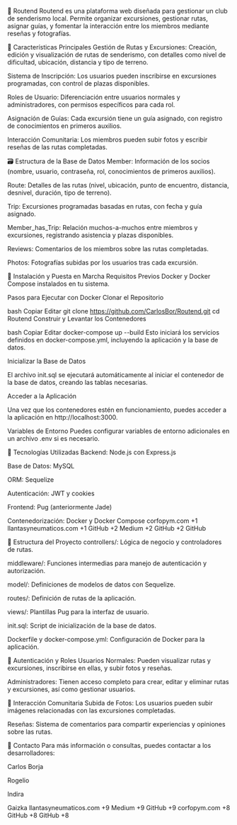 🥾 Routend
Routend es una plataforma web diseñada para gestionar un club de senderismo local. Permite organizar excursiones, gestionar rutas, asignar guías, y fomentar la interacción entre los miembros mediante reseñas y fotografías.

📌 Características Principales
Gestión de Rutas y Excursiones: Creación, edición y visualización de rutas de senderismo, con detalles como nivel de dificultad, ubicación, distancia y tipo de terreno.

Sistema de Inscripción: Los usuarios pueden inscribirse en excursiones programadas, con control de plazas disponibles.

Roles de Usuario: Diferenciación entre usuarios normales y administradores, con permisos específicos para cada rol.

Asignación de Guías: Cada excursión tiene un guía asignado, con registro de conocimientos en primeros auxilios.

Interacción Comunitaria: Los miembros pueden subir fotos y escribir reseñas de las rutas completadas.​

🗃️ Estructura de la Base de Datos
Member: Información de los socios (nombre, usuario, contraseña, rol, conocimientos de primeros auxilios).

Route: Detalles de las rutas (nivel, ubicación, punto de encuentro, distancia, desnivel, duración, tipo de terreno).

Trip: Excursiones programadas basadas en rutas, con fecha y guía asignado.

Member_has_Trip: Relación muchos-a-muchos entre miembros y excursiones, registrando asistencia y plazas disponibles.

Reviews: Comentarios de los miembros sobre las rutas completadas.

Photos: Fotografías subidas por los usuarios tras cada excursión.​

🚀 Instalación y Puesta en Marcha
Requisitos Previos
Docker y Docker Compose instalados en tu sistema.​

Pasos para Ejecutar con Docker
Clonar el Repositorio

bash
Copiar
Editar
git clone https://github.com/CarlosBor/Routend.git
cd Routend
Construir y Levantar los Contenedores

bash
Copiar
Editar
docker-compose up --build
Esto iniciará los servicios definidos en docker-compose.yml, incluyendo la aplicación y la base de datos.

Inicializar la Base de Datos

El archivo init.sql se ejecutará automáticamente al iniciar el contenedor de la base de datos, creando las tablas necesarias.

Acceder a la Aplicación

Una vez que los contenedores estén en funcionamiento, puedes acceder a la aplicación en http://localhost:3000.

Variables de Entorno
Puedes configurar variables de entorno adicionales en un archivo .env si es necesario.​

🧱 Tecnologías Utilizadas
Backend: Node.js con Express.js

Base de Datos: MySQL

ORM: Sequelize

Autenticación: JWT y cookies

Frontend: Pug (anteriormente Jade)

Contenedorización: Docker y Docker Compose​
corfopym.com
+1
llantasyneumaticos.com
+1
GitHub
+2
Medium
+2
GitHub
+2
GitHub

📂 Estructura del Proyecto
controllers/: Lógica de negocio y controladores de rutas.

middleware/: Funciones intermedias para manejo de autenticación y autorización.

model/: Definiciones de modelos de datos con Sequelize.

routes/: Definición de rutas de la aplicación.

views/: Plantillas Pug para la interfaz de usuario.

init.sql: Script de inicialización de la base de datos.

Dockerfile y docker-compose.yml: Configuración de Docker para la aplicación.​

🔐 Autenticación y Roles
Usuarios Normales: Pueden visualizar rutas y excursiones, inscribirse en ellas, y subir fotos y reseñas.

Administradores: Tienen acceso completo para crear, editar y eliminar rutas y excursiones, así como gestionar usuarios.​

📸 Interacción Comunitaria
Subida de Fotos: Los usuarios pueden subir imágenes relacionadas con las excursiones completadas.

Reseñas: Sistema de comentarios para compartir experiencias y opiniones sobre las rutas.​

📧 Contacto
Para más información o consultas, puedes contactar a los desarrolladores:

Carlos Borja

Rogelio

Indira

Gaizka​
llantasyneumaticos.com
+9
Medium
+9
GitHub
+9
corfopym.com
+8
GitHub
+8
GitHub
+8

